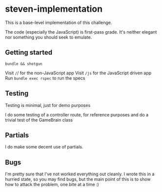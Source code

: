 # steven-implementation

This is a base-level implementation of this challenge.

The code (especially the JavaScript) is first-pass grade.  It's neither elegant
nor something you should seek to emulate.

## Getting started

`bundle && shotgun`

Visit `/`/ for the non-JavaScript app
Visit `/js` for the JavaScript driven app
Run `bundle exec rspec` to run the specs

## Testing

Testing is minimal, just for demo purposes

I do some testing of a controller route, for reference purposes and do a
trivial test of the GameBrain class

## Partials

I do make some decent use of partials.

## Bugs

I'm pretty sure that I've not worked everything out cleanly.  I wrote this in a
hurried state, so you may find bugs, but the main point of this is to show how
to attack the problem, one bite at a time :)
